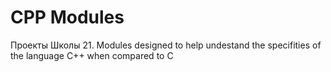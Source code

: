 # CPP Modules
 Проекты Школы 21. Modules designed to help undestand the specifities of the language C++ when compared to C
